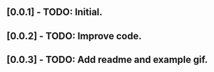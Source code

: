 ## [0.0.1] - TODO: Initial.
## [0.0.2] - TODO: Improve code.
## [0.0.3] - TODO: Add readme and example gif.


